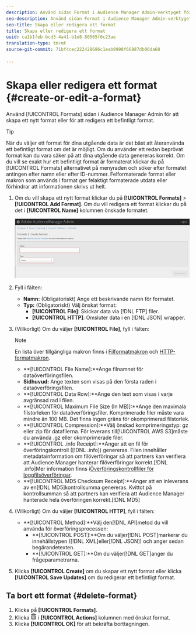 ```yaml
---
description: Använd sidan Format i Audience Manager Admin-verktyget för att skapa ett nytt format eller för att redigera ett befintligt format.
seo-description: Använd sidan Format i Audience Manager Admin-verktyget för att skapa ett nytt format eller för att redigera ett befintligt format.
seo-title: Skapa eller redigera ett format
title: Skapa eller redigera ett format
uuid: ca1b1feb-bcd3-4a41-b1e8-80565f6c23ae
translation-type: tm+mt
source-git-commit: 71bf4cec222428686c1eab0998f66887db06da68

---
```



# Skapa eller redigera ett format {#create-or-edit-a-format}

Använd [!UICONTROL Formats] sidan i Audience Manager Admin för att skapa ett nytt format eller för att redigera ett befintligt format.

<!-- t_create_format.xml -->

>[!TIP]
>
>När du väljer ett format för dina utgående data är det bäst att återanvända ett befintligt format om det är möjligt. Om du använder ett redan beprövat format kan du vara säker på att dina utgående data genereras korrekt. Om du vill se exakt hur ett befintligt format är formaterat klickar du på [!UICONTROL Formats] alternativet på menyraden och söker efter formatet antingen efter namn eller efter ID-nummer. Felformaterade format eller makron som används i format ger felaktigt formaterade utdata eller förhindrar att informationen skrivs ut helt.

1. Om du vill skapa ett nytt format klickar du på **[!UICONTROL Formats]** > **[!UICONTROL Add Format]**. Om du vill redigera ett format klickar du på det i **[!UICONTROL Name]** kolumnen önskade formatet.

   ![](assets/create_format.png)

1. Fyll i fälten:
   * **Namn:** (Obligatoriskt) Ange ett beskrivande namn för formatet.
   * **Typ:** (Obligatoriskt) Välj önskat format:
      * **[!UICONTROL File]**: Skickar data via [!DNL FTP] filer.
      * **[!UICONTROL HTTP]**: Omsluter data i en [!DNL JSON] wrapper.

1. (Villkorligt) Om du väljer **[!UICONTROL File]**, fyll i fälten:

   >[!NOTE]
   >
   >En lista över tillgängliga makron finns i [Filformatmakron](../formats/file-formats.md#concept_A867101505074418A58DE325949E5089) och [HTTP-formatmakron](../formats/web-formats.md#reference_C392124A5F3F42E49F8AADDBA601ADFE).

   * **[!UICONTROL File Name]:**Ange filnamnet för dataöverföringsfilen.
   * **Sidhuvud:** Ange texten som visas på den första raden i dataöverföringsfilen.
   * **[!UICONTROL Data Row]:**Ange den text som visas i varje avgränsad rad i filen.
   * **[!UICONTROL Maximum File Size (In MB)]:**Ange den maximala filstorleken för dataöverföringsfiler. Komprimerade filer måste vara mindre än 100 MB. Det finns ingen gräns för okomprimerad filstorlek.
   * **[!UICONTROL Compression]:**Välj önskad komprimeringstyp: gz eller zip för datafilerna. För leverans till[!UICONTROL AWS S3]måste du använda .gz eller okomprimerade filer.
   * **[!UICONTROL .info Receipt]:**Anger att en fil för överföringskontroll ([!DNL .info]) genereras. Filen innehåller metadatainformation om filöverföringar så att partners kan verifiera att Audience Manager hanterar filöverföringar korrekt.[!DNL .info]Mer information finns i[Överföringskontrollfiler för loggfilsöverföringar](https://marketing.adobe.com/resources/help/en_US/aam/c_s2s_add_transfer_control_files.html).
   * **[!UICONTROL MD5 Checksum Receipt]:**Anger att en inleverans av en[!DNL MD5]kontrollsumma genereras. Kvittot på kontrollsumman så att partners kan verifiera att Audience Manager hanterade hela överföringen korrekt.[!DNL MD5]

1. (Villkorligt) Om du väljer **[!UICONTROL HTTP]**, fyll i fälten:

   * **[!UICONTROL Method]:**Välj den[!DNL API]metod du vill använda för överföringsprocessen:
      * **[!UICONTROL POST]:**Om du väljer[!DNL POST]markerar du innehållstypen ([!DNL XML]eller[!DNL JSON]) och anger sedan begärandetexten.
      * **[!UICONTROL GET]:**Om du väljer[!DNL GET]anger du frågeparametrarna.

1. Klicka **[!UICONTROL Create]** om du skapar ett nytt format eller klicka **[!UICONTROL Save Updates]** om du redigerar ett befintligt format.

## Ta bort ett format {#delete-format}

1. Klicka på **[!UICONTROL Formats]**.
2. Klicka ![](assets/icon_delete.png) i **[!UICONTROL Actions]** kolumnen med önskat format.
3. Klicka **[!UICONTROL OK]** för att bekräfta borttagningen.
